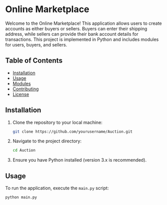 # Online Marketplace

Welcome to the Online Marketplace! This application allows users to create accounts as either buyers or sellers. Buyers can enter their shipping address, while sellers can provide their bank account details for transactions. This project is implemented in Python and includes modules for users, buyers, and sellers.

## Table of Contents

- [Installation](#installation)
- [Usage](#usage)
- [Modules](#modules)
- [Contributing](#contributing)
- [License](#license)

## Installation

1. Clone the repository to your local machine:

    ```sh
    git clone https://github.com/yourusername/Auction.git
    ```

2. Navigate to the project directory:

    ```sh
    cd Auction
    ```

3. Ensure you have Python installed (version 3.x is recommended).

## Usage

To run the application, execute the `main.py` script:

```sh
python main.py
